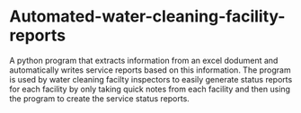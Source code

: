 # Automated-water-cleaning-facility-reports

A python program that extracts information from an excel dodument and automatically writes service reports based on this information. The program is used by water cleaning facilty inspectors to easily generate status reports for each facility by only taking quick notes from each facility and then using the program to create the service status reports. 
